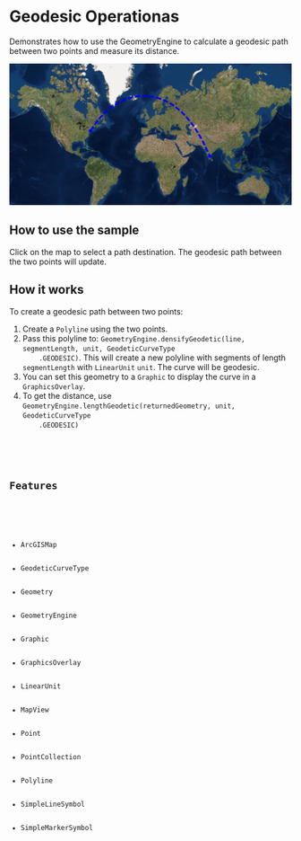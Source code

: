 <h1>Geodesic Operationas</h1>

<p>Demonstrates how to use the GeometryEngine to calculate a geodesic path between two points and measure its distance.</p>

<p><img src="GeodesicOperations.png"/></p>

<h2>How to use the sample</h2>

<p>Click on the map to select a path destination. The geodesic path between the two points will update.</p>

<h2>How it works</h2>

<p>To create a geodesic path between two points:</p>

<ol>
    <li>Create a <code>Polyline</code> using the two points.</li>
    <li>Pass this polyline to: <code>GeometryEngine.densifyGeodetic(line, segmentLength, unit, GeodeticCurveType
    .GEODESIC)</code>. This will create a new polyline with segments of length <code>segmentLength</code> with 
    <code>LinearUnit</code> <code>unit</code>. The curve will be geodesic.</li>
    <li>You can set this geometry to a <code>Graphic</code> to display the curve in a <code>GraphicsOverlay</code>.</li>
    <li>To get the distance, use <code>GeometryEngine.lengthGeodetic(returnedGeometry, unit, GeodeticCurveType
    .GEODESIC)</li> 
</ol>

<h2>Features</h2>

<ul>
    <li>ArcGISMap</li>
    <li>GeodeticCurveType</li>
    <li>Geometry</li>
    <li>GeometryEngine</li>
    <li>Graphic</li>
    <li>GraphicsOverlay</li>
    <li>LinearUnit</li>
    <li>MapView</li>
    <li>Point</li>
    <li>PointCollection</li>
    <li>Polyline</li>
    <li>SimpleLineSymbol</li>
    <li>SimpleMarkerSymbol</li>
</ul>
